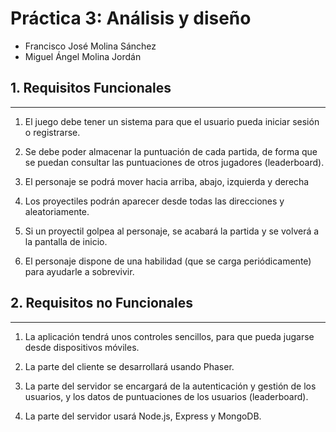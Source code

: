 # Práctica 3: Análisis y diseño
* Francisco José Molina Sánchez
* Miguel Ángel Molina Jordán

## 1. Requisitos Funcionales
--------
1. El juego debe tener un sistema para que el usuario pueda iniciar sesión o registrarse.

2. Se debe poder almacenar la puntuación de cada partida, de forma que se puedan consultar las puntuaciones de otros jugadores (leaderboard).

3. El personaje se podrá mover hacia arriba, abajo, izquierda y derecha

4. Los proyectiles podrán aparecer desde todas las direcciones y aleatoriamente.

5. Si un proyectil golpea al personaje, se acabará la partida y se volverá a la pantalla de inicio.

6. El personaje dispone de una habilidad (que se carga periódicamente) para ayudarle a sobrevivir.


## 2. Requisitos no Funcionales
-----

1. La aplicación tendrá unos controles sencillos, para que pueda jugarse desde dispositivos móviles.

2. La parte del cliente se desarrollará usando Phaser.

3. La parte del servidor se encargará de la autenticación y gestión de los usuarios, y los datos de puntuaciones de los usuarios (leaderboard).

4. La parte del servidor usará Node.js, Express y MongoDB.


